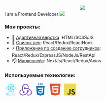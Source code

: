 <div id="header" align="center">
  <img src="https://media.giphy.com/media/M9gbBd9nbDrOTu1Mqx/giphy.gif" width="100"/>
</div>
<div> I am a Frontend Developer <img src="https://media.giphy.com/media/WUlplcMpOCEmTGBtBW/giphy.gif" width="30"></div>

### Мои проекты:
- :telescope: [Адаптивная верстка](https://orlov-dmitri.github.io/NoTab-responsive-layout/): HTML/SCSS/JS
- :seedling: [Список дел](https://orlov-dmitri.github.io/TodoReactRedux): React/Redux/ReactHook
- :zap: [Приложение по созданию сотрудников](http://u153169.test-handyhost.ru/register): React/Redux/ExpressJS/NodeJs/RestApi
- :mailbox: [Маркеплейс](https://nextjs-marketplace-kohl.vercel.app/): NextJs/React/Redux/Axios

### Используемые технологии:
<div>
  <img src="https://github.com/devicons/devicon/blob/master/icons/react/react-original-wordmark.svg" title="React" alt="React" width="40" height="40"/>&nbsp;
  <img src="https://github.com/devicons/devicon/blob/master/icons/redux/redux-original.svg" title="Redux" alt="Redux " width="40" height="40"/>&nbsp;
  <img src="https://github.com/devicons/devicon/blob/master/icons/css3/css3-plain-wordmark.svg"  title="CSS3" alt="CSS" width="40" height="40"/>&nbsp;
  <img src="https://github.com/devicons/devicon/blob/master/icons/html5/html5-original.svg" title="HTML5" alt="HTML" width="40" height="40"/>&nbsp;
  <img src="https://github.com/devicons/devicon/blob/master/icons/javascript/javascript-original.svg" title="JavaScript" alt="JavaScript" width="40" height="40"/>&nbsp;
</div>
